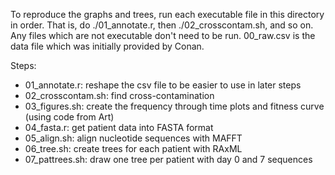To reproduce the graphs and trees, run each executable file in this directory
in order. That is, do ./01_annotate.r, then ./02_crosscontam.sh, and so on. Any
files which are not executable don't need to be run. 00_raw.csv is the data
file which was initially provided by Conan.

Steps:
- 01_annotate.r: reshape the csv file to be easier to use in later steps
- 02_crosscontam.sh: find cross-contamination
- 03_figures.sh: create the frequency through time plots and fitness curve
  (using code from Art)
- 04_fasta.r: get patient data into FASTA format
- 05_align.sh: align nucleotide sequences with MAFFT
- 06_tree.sh: create trees for each patient with RAxML
- 07_pattrees.sh: draw one tree per patient with day 0 and 7 sequences
